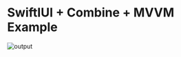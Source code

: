# SwiftIUI + Combine + MVVM Example

![output](https://github.com/user-attachments/assets/40acc9fa-4a72-4448-ad09-bdfb4eeb8fbe)
